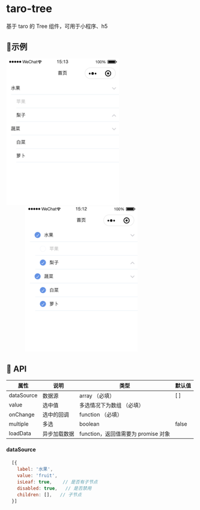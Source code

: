 # taro-tree
基于 taro 的 Tree 组件，可用于小程序、h5

## 🔨示例
<img src="./image/radio.png" width="300" /><img style="margin-left:50px" src="./image/multiselect.png" width="300" />



## 🍭 API
| 属性 | 说明 | 类型 | 默认值 |
| --- | --- | --- | --- |
| dataSource | 数据源 | array （必填） | [ ] |
| value | 选中值 | 多选情况下为数组 （必填） |  |
| onChange | 选中的回调 | function （必填） |  |
| multiple | 多选 | boolean | false |
| loadData | 异步加载数据 | function，返回值需要为 promise 对象 |  |



#### dataSource

```js
  [{
    label: '水果',
    value: 'fruit',
    isLeaf: true,    // 是否有子节点
    disabled: true,   // 是否禁用
    children: [],   // 子节点
  }]
```


